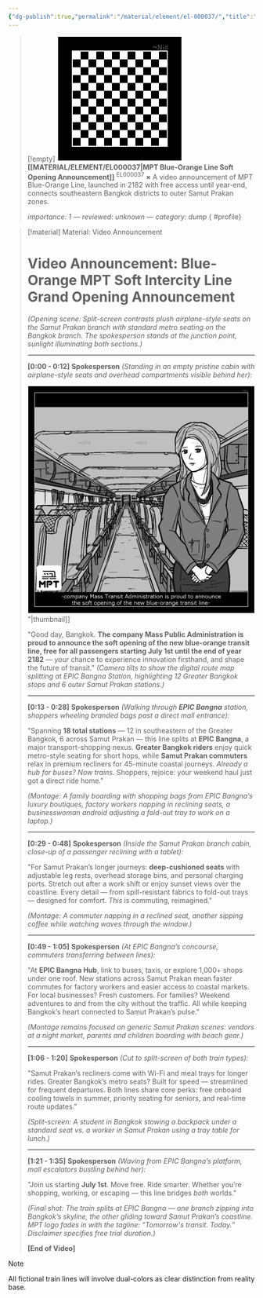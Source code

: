 ```yaml
---
{"dg-publish":true,"permalink":"/material/element/el-000037/","title":"MPT Blue-Orange Line Soft Opening Announcement","tags":["-element","-ai"]}
---
```


>[!empty]
> ![RESOURCE/ASSET/OTHER/PlaceholderIcon.png|icon](/img/user/RESOURCE/ASSET/OTHER/PlaceholderIcon.png) <b class="title">[[MATERIAL/ELEMENT/EL000037\|MPT Blue-Orange Line Soft Opening Announcement]]</b> <sup class="title">EL000037</sup> <b>×</b>
> A video announcement of MPT Blue-Orange Line, launched in 2182 with free access until year-end, connects southeastern Bangkok districts to outer Samut Prakan zones.
> 
> <i class="small">importance: 1 — reviewed: unknown — category: dump</i>
{ #profile}


> [!material] Material: Video Announcement
> # Video Announcement: Blue-Orange MPT Soft Intercity Line Grand Opening Announcement
> *(Opening scene: Split-screen contrasts plush airplane-style seats on the Samut Prakan branch with standard metro seating on the Bangkok branch. The spokesperson stands at the junction point, sunlight illuminating both sections.)*
> 
> ---
> 
> **[0:00 - 0:12]**
> **Spokesperson** *(_Standing in an empty pristine cabin with airplane-style seats and overhead compartments visible behind her_):*
> 
> ![PICTURE_MPT-grand-opening-announcement_THUMBNAIL_dt2408.png|icon](/img/user/RESOURCE/ASSET/ARTWORK/PICTURE_MPT-grand-opening-announcement_THUMBNAIL_dt2408.png)"|thumbnail]]
> 
> "Good day, Bangkok. **The company Mass Public Administration is proud to announce the soft opening of the new blue-orange transit line, free for all passengers starting July 1st until the end of year 2182** — *your* chance to experience innovation firsthand, and shape the future of transit."
> *(Camera tilts to show the digital route map splitting at EPIC Bangna Station, highlighting 12 Greater Bangkok stops and 6 outer Samut Prakan stations.)*
> 
> ---
> 
> **[0:13 - 0:28]**
> **Spokesperson** *(Walking through **EPIC Bangna** station, shoppers wheeling branded bags past a direct mall entrance):*
> 
> "Spanning **18 total stations** — 12 in southeastern of the Greater Bangkok, 6 across Samut Prakan — this line splits at **EPIC Bangna**, a major transport-shopping nexus. **Greater Bangkok riders** enjoy quick metro-style seating for short hops, while **Samut Prakan commuters** relax in premium recliners for 45-minute coastal journeys. *Already a hub for buses? Now trains.* Shoppers, rejoice: your weekend haul just got a direct ride home."
> 
> *(Montage: A family boarding with shopping bags from EPIC Bangna’s luxury boutiques, factory workers napping in reclining seats, a businesswoman android adjusting a fold-out tray to work on a laptop.)*
> 
> ---
> 
> **[0:29 - 0:48]**
> **Spokesperson** *(Inside the Samut Prakan branch cabin, close-up of a passenger reclining with a tablet):*
> 
> "For Samut Prakan’s longer journeys: **deep-cushioned seats** with adjustable leg rests, overhead storage bins, and personal charging ports. Stretch out after a work shift or enjoy sunset views over the coastline. Every detail — from spill-resistant fabrics to fold-out trays — designed for comfort. *This* is commuting, reimagined."
> 
> *(Montage: A commuter napping in a reclined seat, another sipping coffee while watching waves through the window.)*
> 
> ---
> 
> **[0:49 - 1:05]**
> **Spokesperson** *(At EPIC Bangna’s concourse, commuters transferring between lines):*
> 
> "At **EPIC Bangna Hub**, link to buses, taxis, or explore 1,000+ shops under one roof. New stations across Samut Prakan mean faster commutes for factory workers and easier access to coastal markets. For local businesses? Fresh customers. For families? Weekend adventures to and from the city without the traffic. All while keeping Bangkok’s heart connected to Samut Prakan’s pulse."
> 
> _(Montage remains focused on generic Samut Prakan scenes: vendors at a night market, parents and children boarding with beach gear.)_
> 
> ---
> 
> **[1:06 - 1:20]**
> **Spokesperson** *(Cut to split-screen of both train types):*
> 
> "Samut Prakan’s recliners come with Wi-Fi and meal trays for longer rides. Greater Bangkok’s metro seats? Built for speed — streamlined for frequent departures. Both lines share core perks: free onboard cooling towels in summer, priority seating for seniors, and real-time route updates."
> 
> *(Split-screen: A student in Bangkok stowing a backpack under a standard seat vs. a worker in Samut Prakan using a tray table for lunch.)*
> 
> ---
> 
> **[1:21 - 1:35]**
> **Spokesperson** *(Waving from EPIC Bangna’s platform, mall escalators bustling behind her):*
> 
> "Join us starting **July 1st**. Move free. Ride smarter. Whether you’re shopping, working, or escaping — this line bridges *both* worlds."
> 
> *(Final shot: The train splits at EPIC Bangna — one branch zipping into Bangkok’s skyline, the other gliding toward Samut Prakan’s coastline. MPT logo fades in with the tagline: “Tomorrow's transit. Today.” Disclaimer specifies free trial duration.)*
> 
> **[End of Video]**

>[!note]
> All fictional train lines will involve dual-colors as clear distinction from reality base.